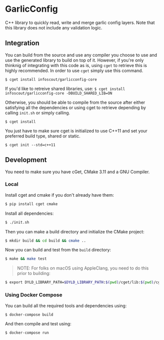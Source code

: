 # GarlicConfig

C++ library to quickly read, write and merge garlic config layers. Note that this library does not include any validation logic.

## Integration
You can build from the source and use any compiler you choose to use and use the generated library to build on top of it. However, if you're only thinknig of integrating with this code as is, using `cget` to retrieve this is highly recommended. In order to use `cget` simply use this command.

`$ cget install infoscout/garlicconfig-core`

If you'd like to retreive shared libraries, use:
`$ cget install infoscout/garlicconfig-core -DBUILD_SHARED_LIB=ON`

Otherwise, you should be able to compile from the source after either satisfying all the dependencies or using cget to retrieve depending by calling `init.sh` or simply calling.

`$ cget install`

You just have to make sure cget is initialized to use C++11 and set your preferred build type, shared or static.

`$ cget init --std=c++11`

## Development
You need to make sure you have cGet, CMake 3.11 and a GNU Compiler.

### Local

Install cget and cmake if you don't already have them:

```bash
$ pip install cget cmake
```

Install all dependencies:

```bash
$ ./init.sh
```

Then you can make a build directory and initialize the CMake project:

```bash
$ mkdir build && cd build && cmake ..
```

Now you can build and test from the `build` directory:

```bash
$ make && make test
```

> NOTE: For folks on macOS using AppleClang, you need to do this prior to building:

```bash
$ export DYLD_LIBRARY_PATH=$DYLD_LIBRARY_PATH:$(pwd)/cget/lib:$(pwd)/cget/lib64
```


### Using Docker Compose

You can build all the required tools and dependencies using:

```bash
$ docker-compose build
```

And then compile and test using:

```bash
$ docker-compose run
```
